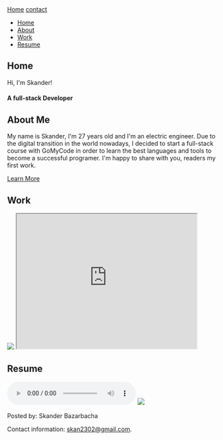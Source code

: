 <!DOCTYPE html>
<html>
  <head>
    <title>Skander</title>
  </head>
  <body>
    <nav>
        <a href="./home.html">Home</a>
        <a href="./contact.html">contact</a>
      </nav>
      <nav>
        <ul>
          <li><a href="#Home">Home</a></li>
          <li><a href="#about">About</a></li>
          <li><a href="#work">Work</a></li>
          <li><a href="#resume">Resume</a></li>
        </ul>
      </nav>
      <div id="Home">
        <h2>Home</h2>
         <p>Hi, I'm Skander! </p>
        <h4>A full-stack Developer</h4>
      </div>
      <div id="about">
        <h2>About Me</h2>
        <p>My name is Skander, I'm 27 years old and I'm an electric engineer. Due to the digital transition in the world nowadays, I decided to start a full-stack course with GoMyCode in order to learn the best languages and tools to become a successful programer. I'm happy to share with you, readers my first work.</p>
        <a href="https://www.facebook.com/skander.bazarbacha/" target="_blank">Learn More</a>  
      </div>     
      <div id="work">
            <h2>Work</h2>
            <img src="https://hackernoon.com/hn-images/1*9npNPVH7iNJ64Koq7EcW5A.jpeg" />
            <iframe
              width="420"
              height="315"
              src="https://www.youtube.com/embed/zcTFG_F0FRs">
            </iframe>
            <p></p>
      </div>
      <div id="resume">
          <h2>Resume</h2>
          <audio controls>
            <source src="nu-man-o-to-original-mix.mp3" type="audio/mp3">
          </audio>
          <img src="https://scontent.ftun1-1.fna.fbcdn.net/v/t1.0-9/85033281_10221540337728283_6006603817490055168_n.jpg?_nc_cat=102&_nc_sid=09cbfe&_nc_ohc=AYnQlS2aD54AX9O1lKw&_nc_ht=scontent.ftun1-1.fna&oh=ab1e8c685b2a640b3ad56c48eb26d910&oe=5F0558FE" />
          <footer>
            <p>Posted by: Skander Bazarbacha</p>
            <p>Contact information: <a href="skan2302@gmail.com">
            skan2302@gmail.com</a>.</p>
          </footer>
        </div>
          
 </body>
          
